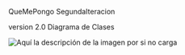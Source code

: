 

QueMePongo SegundaIteracion

version 2.0  Diagrama de Clases



![Aquí la descripción de la imagen por si no carga](https://raw.githubusercontent.com/heinHertz/QueMePongoSegundaIteracion/master/diagrama1.png)
